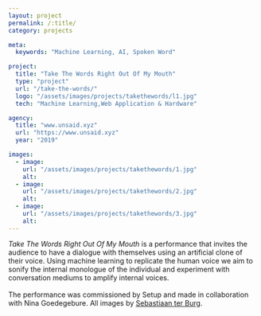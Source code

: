 ```yaml
---
layout: project
permalink: /:title/
category: projects

meta:
  keywords: "Machine Learning, AI, Spoken Word"

project:
  title: "Take The Words Right Out Of My Mouth"
  type: "project"
  url: "/take-the-words/"
  logo: "/assets/images/projects/takethewords/l1.jpg"
  tech: "Machine Learning,Web Application & Hardware"

agency:
  title: "www.unsaid.xyz"
  url: "https://www.unsaid.xyz"
  year: "2019"

images:
  - image:
    url: "/assets/images/projects/takethewords/1.jpg"
    alt:
  - image:
    url: "/assets/images/projects/takethewords/2.jpg"
    alt:
  - image:
    url: "/assets/images/projects/takethewords/3.jpg"
    alt:
---
```

<p><i>Take The Words Right Out Of My Mouth</i> is a performance that invites the audience to have a dialogue with themselves using an artificial clone of their voice. Using machine learning to replicate the human voice we aim to sonify the internal monologue of the individual and experiment with conversation mediums to amplify internal voices.
<br>
<br>
The performance was commissioned by Setup and made in collaboration with Nina Goedegebure. All images by <a href="http://www.sebastiaanterburg.nl/"> Sebastiaan ter Burg</a>.
<br>
